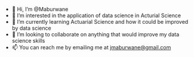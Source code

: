- 👋 Hi, I’m @Maburwane
- 👀 I’m interested in the application of data science in Acturial Science
- 🌱 I’m currently learning Actuarial Science and how it could be improved by data science
- 💞️ I’m looking to collaborate on anything that would improve my data science skills
- 📫 You can reach me by emailing me at jmaburwane@gmail.com

<!---
Maburwane/Maburwane is a ✨ special ✨ repository because its `README.md` (this file) appears on your GitHub profile.
You can click the Preview link to take a look at your changes.
--->
